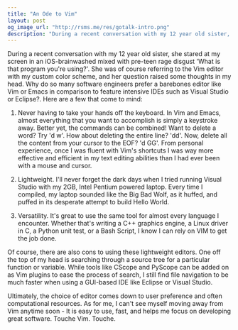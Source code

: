 ```yaml
---
title: "An Ode to Vim"
layout: post
og_image_url: "http://rsms.me/res/gotalk-intro.png"
description: "During a recent conversation with my 12 year old sister, she stared at my screen in an iOS-brainwashed mixed with pre-teen rage disgust 'What is that program you're using?'... (cont'd)"
---
```


During a recent conversation with my 12 year old sister, she stared at my screen in an iOS-brainwashed mixed with pre-teen rage disgust 'What is that program you're using?'.  She was of course referring to the Vim editor with my custom color scheme, and her question raised some thoughts in my head. Why do so many software engineers prefer a barebones editor like Vim or Emacs in comparison to feature intensive IDEs such as Visual Studio or Eclipse?. Here are a few that come to mind:

1. Never having to take your hands off the keyboard. In Vim and Emacs, almost everything that you want to accomplish is simply a keystroke away. Better yet, the commands can be combined! Want to delete a word? Try 'd w'. How about deleting the entire line? 'dd'. Now, delete all the content from your cursor to the EOF? 'd GG'. From personal experience, once I was fluent with Vim's shortcuts I was way more effective and efficient in my text editing abilities than I had ever been with a mouse and cursor.

2. Lightweight. I'll never forget the dark days when I tried running Visual Studio with my 2GB, Intel Pentium powered laptop. Every time I compiled, my laptop sounded like the Big Bad Wolf, as it huffed, and puffed in its desperate attempt to build Hello World. 

3. Versatility. It's great to use the same tool for almost every language I encounter. Whether that's writing a C++ graphics engine, a Linux driver in C, a Python unit test, or a Bash Script, I know I can rely on VIM to get the job done. 

Of course, there are also cons to using these lightweight editors. One off the top of my head is searching through a source tree for a particular function or variable. While tools like CScope and PyScope can be added on as Vim plugins to ease the process of search, I still find file navigation to be much faster when using a GUI-based IDE like Eclipse or Visual Studio. 

Ultimately, the choice of editor comes down to user preference and often computational resources. As for me, I can't see myself moving away from Vim anytime soon - It is easy to use, fast, and helps me focus on developing great software. Touche Vim. Touche.
